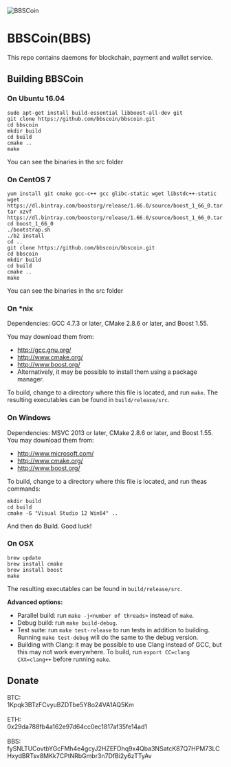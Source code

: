 ![BBSCoin](https://github.com/bbscoin/bbscoin/blob/master/logos/bbscoin.png "BBSCoin")

# BBSCoin(BBS)

This repo contains daemons for blockchain, payment and wallet service.

## Building BBSCoin 

### On Ubuntu 16.04

```
sudo apt-get install build-essential libboost-all-dev git
git clone https://github.com/bbscoin/bbscoin.git
cd bbscoin
mkdir build
cd build
cmake ..
make
```

You can see the binaries in the src folder

### On CentOS 7

```
yum install git cmake gcc-c++ gcc glibc-static wget libstdc++-static
wget https://dl.bintray.com/boostorg/release/1.66.0/source/boost_1_66_0.tar.gz
tar xzvf https://dl.bintray.com/boostorg/release/1.66.0/source/boost_1_66_0.tar.gz
cd boost_1_66_0
./bootstrap.sh
./b2 install
cd ..
git clone https://github.com/bbscoin/bbscoin.git
cd bbscoin
mkdir build
cd build
cmake ..
make
```

You can see the binaries in the src folder

### On *nix

Dependencies: GCC 4.7.3 or later, CMake 2.8.6 or later, and Boost 1.55.

You may download them from:

* http://gcc.gnu.org/
* http://www.cmake.org/
* http://www.boost.org/
* Alternatively, it may be possible to install them using a package manager.

To build, change to a directory where this file is located, and run `make`. The resulting executables can be found in `build/release/src`.

### On Windows
Dependencies: MSVC 2013 or later, CMake 2.8.6 or later, and Boost 1.55. You may download them from:

* http://www.microsoft.com/
* http://www.cmake.org/
* http://www.boost.org/

To build, change to a directory where this file is located, and run theas commands: 
```
mkdir build
cd build
cmake -G "Visual Studio 12 Win64" ..
```

And then do Build.
Good luck!

### On OSX
```
brew update
brew install cmake
brew install boost
make
```
The resulting executables can be found in `build/release/src`.

**Advanced options:**

* Parallel build: run `make -j<number of threads>` instead of `make`.
* Debug build: run `make build-debug`.
* Test suite: run `make test-release` to run tests in addition to building. Running `make test-debug` will do the same to the debug version.
* Building with Clang: it may be possible to use Clang instead of GCC, but this may not work everywhere. To build, run `export CC=clang CXX=clang++` before running `make`.

## Donate
BTC: <br>1Kpqk3BTzFCvyuBZDTbe5Y8o24VA1AQ5Km <br><br>
ETH: <br>0x29da788fb4a162e97d64cc0ec1817af35fe14ad1 <br><br>
BBS: <br>fySNLTUCovtbYGcFMh4e4gcyJ2HZEFDhq9x4Qba3NSatcK87Q7HPM73LCHxydBRTsv8MKk7CPtNRbGmbr3n7DfBi2y6zTTyAv
